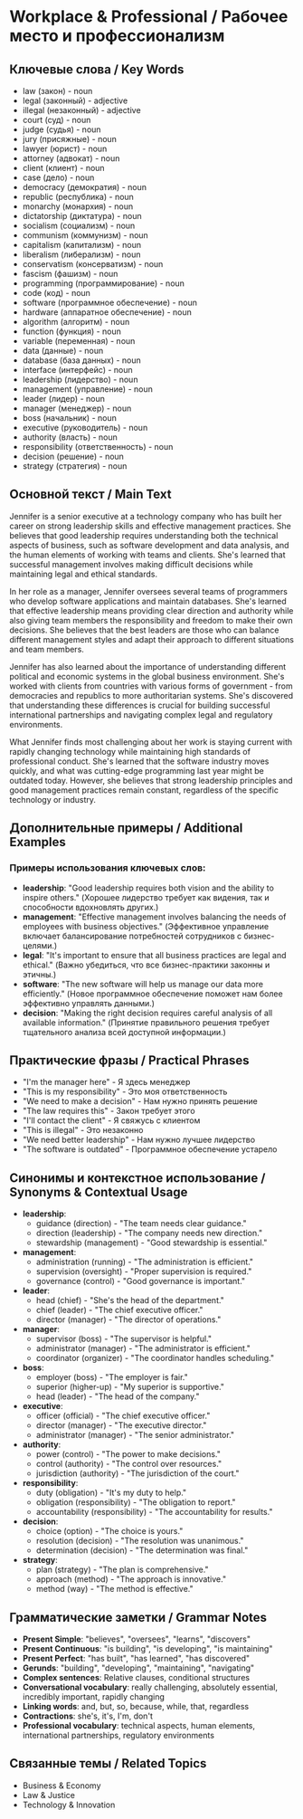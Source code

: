 # Workplace & Professional / Рабочее место и профессионализм

## Ключевые слова / Key Words
- law (закон) - noun
- legal (законный) - adjective
- illegal (незаконный) - adjective
- court (суд) - noun
- judge (судья) - noun
- jury (присяжные) - noun
- lawyer (юрист) - noun
- attorney (адвокат) - noun
- client (клиент) - noun
- case (дело) - noun
- democracy (демократия) - noun
- republic (республика) - noun
- monarchy (монархия) - noun
- dictatorship (диктатура) - noun
- socialism (социализм) - noun
- communism (коммунизм) - noun
- capitalism (капитализм) - noun
- liberalism (либерализм) - noun
- conservatism (консерватизм) - noun
- fascism (фашизм) - noun
- programming (программирование) - noun
- code (код) - noun
- software (программное обеспечение) - noun
- hardware (аппаратное обеспечение) - noun
- algorithm (алгоритм) - noun
- function (функция) - noun
- variable (переменная) - noun
- data (данные) - noun
- database (база данных) - noun
- interface (интерфейс) - noun
- leadership (лидерство) - noun
- management (управление) - noun
- leader (лидер) - noun
- manager (менеджер) - noun
- boss (начальник) - noun
- executive (руководитель) - noun
- authority (власть) - noun
- responsibility (ответственность) - noun
- decision (решение) - noun
- strategy (стратегия) - noun

## Основной текст / Main Text

Jennifer is a senior executive at a technology company who has built her career on strong leadership skills and effective management practices. She believes that good leadership requires understanding both the technical aspects of business, such as software development and data analysis, and the human elements of working with teams and clients. She's learned that successful management involves making difficult decisions while maintaining legal and ethical standards.

In her role as a manager, Jennifer oversees several teams of programmers who develop software applications and maintain databases. She's learned that effective leadership means providing clear direction and authority while also giving team members the responsibility and freedom to make their own decisions. She believes that the best leaders are those who can balance different management styles and adapt their approach to different situations and team members.

Jennifer has also learned about the importance of understanding different political and economic systems in the global business environment. She's worked with clients from countries with various forms of government - from democracies and republics to more authoritarian systems. She's discovered that understanding these differences is crucial for building successful international partnerships and navigating complex legal and regulatory environments.

What Jennifer finds most challenging about her work is staying current with rapidly changing technology while maintaining high standards of professional conduct. She's learned that the software industry moves quickly, and what was cutting-edge programming last year might be outdated today. However, she believes that strong leadership principles and good management practices remain constant, regardless of the specific technology or industry.

## Дополнительные примеры / Additional Examples

### Примеры использования ключевых слов:
- **leadership**: "Good leadership requires both vision and the ability to inspire others." (Хорошее лидерство требует как видения, так и способности вдохновлять других.)
- **management**: "Effective management involves balancing the needs of employees with business objectives." (Эффективное управление включает балансирование потребностей сотрудников с бизнес-целями.)
- **legal**: "It's important to ensure that all business practices are legal and ethical." (Важно убедиться, что все бизнес-практики законны и этичны.)
- **software**: "The new software will help us manage our data more efficiently." (Новое программное обеспечение поможет нам более эффективно управлять данными.)
- **decision**: "Making the right decision requires careful analysis of all available information." (Принятие правильного решения требует тщательного анализа всей доступной информации.)

## Практические фразы / Practical Phrases

- "I'm the manager here" - Я здесь менеджер
- "This is my responsibility" - Это моя ответственность
- "We need to make a decision" - Нам нужно принять решение
- "The law requires this" - Закон требует этого
- "I'll contact the client" - Я свяжусь с клиентом
- "This is illegal" - Это незаконно
- "We need better leadership" - Нам нужно лучшее лидерство
- "The software is outdated" - Программное обеспечение устарело

## Синонимы и контекстное использование / Synonyms & Contextual Usage

- **leadership**: 
  - guidance (direction) - "The team needs clear guidance."
  - direction (leadership) - "The company needs new direction."
  - stewardship (management) - "Good stewardship is essential."
- **management**: 
  - administration (running) - "The administration is efficient."
  - supervision (oversight) - "Proper supervision is required."
  - governance (control) - "Good governance is important."
- **leader**: 
  - head (chief) - "She's the head of the department."
  - chief (leader) - "The chief executive officer."
  - director (manager) - "The director of operations."
- **manager**: 
  - supervisor (boss) - "The supervisor is helpful."
  - administrator (manager) - "The administrator is efficient."
  - coordinator (organizer) - "The coordinator handles scheduling."
- **boss**: 
  - employer (boss) - "The employer is fair."
  - superior (higher-up) - "My superior is supportive."
  - head (leader) - "The head of the company."
- **executive**: 
  - officer (official) - "The chief executive officer."
  - director (manager) - "The executive director."
  - administrator (manager) - "The senior administrator."
- **authority**: 
  - power (control) - "The power to make decisions."
  - control (authority) - "The control over resources."
  - jurisdiction (authority) - "The jurisdiction of the court."
- **responsibility**: 
  - duty (obligation) - "It's my duty to help."
  - obligation (responsibility) - "The obligation to report."
  - accountability (responsibility) - "The accountability for results."
- **decision**: 
  - choice (option) - "The choice is yours."
  - resolution (decision) - "The resolution was unanimous."
  - determination (decision) - "The determination was final."
- **strategy**: 
  - plan (strategy) - "The plan is comprehensive."
  - approach (method) - "The approach is innovative."
  - method (way) - "The method is effective."

## Грамматические заметки / Grammar Notes

- **Present Simple**: "believes", "oversees", "learns", "discovers"
- **Present Continuous**: "is building", "is developing", "is maintaining"
- **Present Perfect**: "has built", "has learned", "has discovered"
- **Gerunds**: "building", "developing", "maintaining", "navigating"
- **Complex sentences**: Relative clauses, conditional structures
- **Conversational vocabulary**: really challenging, absolutely essential, incredibly important, rapidly changing
- **Linking words**: and, but, so, because, while, that, regardless
- **Contractions**: she's, it's, I'm, don't
- **Professional vocabulary**: technical aspects, human elements, international partnerships, regulatory environments

## Связанные темы / Related Topics

- Business & Economy
- Law & Justice
- Technology & Innovation
